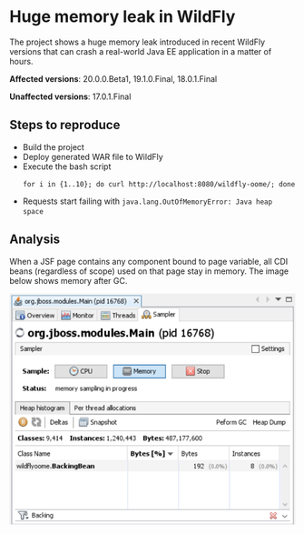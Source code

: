 # Huge memory leak in WildFly
The project shows a huge memory leak introduced in recent WildFly versions
that can crash a real-world Java EE application in a matter of hours.

**Affected versions**: 20.0.0.Beta1, 19.1.0.Final, 18.0.1.Final

**Unaffected versions**: 17.0.1.Final

## Steps to reproduce
* Build the project
* Deploy generated WAR file to WildFly
* Execute the bash script
  ```
  for i in {1..10}; do curl http://localhost:8080/wildfly-oome/; done
  ```
* Requests start failing with `java.lang.OutOfMemoryError: Java heap space`

## Analysis
When a JSF page contains any component bound to page variable,
all CDI beans (regardless of scope) used on that page stay in memory.
The image below shows memory after GC.

![Image of memory after GC](memory-after-gc.png)
